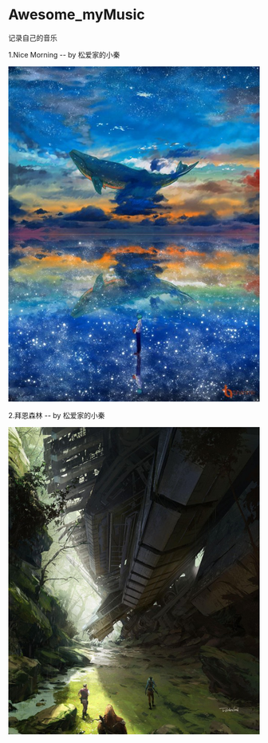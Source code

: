 # Awesome_myMusic

记录自己的音乐

1.Nice Morning -- by 松爱家的小秦

![cmd-markdown-logo](./pic/1.jpg)

2.拜恩森林 -- by 松爱家的小秦

![cmd-markdown-logo](./pic/2.jpg)

